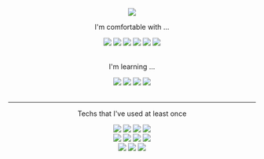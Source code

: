 <div align="center">
  <a href="#"><img src="https://capsule-render.vercel.app/api?type=waving&height=220&section=header&text=Mido%20Ryu%20(劉%20謎道)&desc=Frontend%20Engineer&descSize=14&fontSize=64&animation=fadeIn&color=gradient&fontAlignY=40&descAlign=27.3&descAlignY=56"></a>
</div>

<div align="center">
  <p>I'm comfortable with ... </p>
  <div>
    <a href="#"><img src="https://img.shields.io/badge/HTML5-E34F26?style=flat-square&logo=html5&logoColor=white"/></a>
    <a href="#"><img src="https://img.shields.io/badge/CSS-1572B6?style=flat-square&logo=css3&logoColor=white"/></a>
    <a href="#"><img src="https://img.shields.io/badge/SASS-CC6699?style=flat-square&logo=sass&logoColor=white"/></a>
    <a href="#"><img src="https://img.shields.io/badge/JavaScript-F7DF1E?style=flat-square&logo=javascript&logoColor=white"/></a>
    <a href="#"><img src="https://img.shields.io/badge/C_Language-3766AB?style=flat-square&logo=C&logoColor=white"/></a>
    <a href="#"><img src="https://img.shields.io/badge/C++-3766AB?style=flat-square&logo=C%2B%2B&logoColor=white"/></a>
  </div>
</div>

<br />
<div align="center">
  <p>I'm learning ... </p>
  <div>
    <a href="#"><img src="https://img.shields.io/badge/TypeScript-3178C6?style=flat-square&logo=typescript&logoColor=white"/></a>
    <a href="#"><img src="https://img.shields.io/badge/React-61DAFB?style=flat-square&logo=react&logoColor=white"/></a>
    <a href="#"><img src="https://img.shields.io/badge/Python-3776AB?style=flat-square&logo=python&logoColor=white"/></a>
    <a href="https://www.acmicpc.net/user/midotype"><img src="http://mazassumnida.wtf/api/mini/generate_badge?boj=midotype" /></a>
  </div>
</div>
<br />
<hr />

<div align="center">
  <p>Techs that I've used at least once</p>
  <div>
    <a href="#"><img src="https://img.shields.io/badge/Ruby-CC342D?style=flat-square&logo=ruby&logoColor=white"/></a>
    <a href="#"><img src="https://img.shields.io/badge/RoR-CC0000?style=flat-square&logo=rubyonrails&logoColor=white"/></a>
    <a href="#"><img src="https://img.shields.io/badge/Jekyll-CC0000?style=flat-square&logo=jekyll&logoColor=white"/></a>
    <a href="#"><img src="https://img.shields.io/badge/Vue-4FC08D?style=flat-square&logo=vue.js&logoColor=white"/></a>
    <br/>
    <a href="#"><img src="https://img.shields.io/badge/AWS-232F3E?style=flat-square&logo=amazon-aws&logoColor=white"/></a>
    <a href="#"><img src="https://img.shields.io/badge/MySQL-4479A1?style=flat-square&logo=mysql&logoColor=white"/></a>
    <a href="#"><img src="https://img.shields.io/badge/PostgreSQL-4169E1?style=flat-square&logo=postgresql&logoColor=white"/></a>
    <a href="#"><img src="https://img.shields.io/badge/MongoDB-47A248?style=flat-square&logo=mongodb&logoColor=white"/></a>
    <br />
    <a href="#"><img src="https://img.shields.io/badge/Vercel-000000?style=flat-square&logo=vercel&logoColor=white"/></a>
    <a href="#"><img src="https://img.shields.io/badge/Netlify-00C7B7?style=flat-square&logo=netlify&logoColor=white"/></a>
    <a href="#"><img src="https://img.shields.io/badge/Heroku-000000?style=flat-square&logo=heroku&logoColor=white"/></a>
 </div>
</div>
